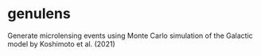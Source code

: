 # genulens
Generate microlensing events using Monte Carlo simulation of the Galactic model by Koshimoto et al. (2021)
